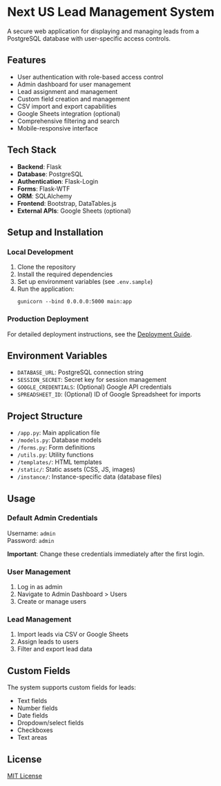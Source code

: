 # Next US Lead Management System

A secure web application for displaying and managing leads from a PostgreSQL database with user-specific access controls.

## Features

- User authentication with role-based access control
- Admin dashboard for user management
- Lead assignment and management
- Custom field creation and management
- CSV import and export capabilities
- Google Sheets integration (optional)
- Comprehensive filtering and search
- Mobile-responsive interface

## Tech Stack

- **Backend**: Flask
- **Database**: PostgreSQL
- **Authentication**: Flask-Login
- **Forms**: Flask-WTF
- **ORM**: SQLAlchemy
- **Frontend**: Bootstrap, DataTables.js
- **External APIs**: Google Sheets (optional)

## Setup and Installation

### Local Development

1. Clone the repository
2. Install the required dependencies
3. Set up environment variables (see `.env.sample`)
4. Run the application:
   ```
   gunicorn --bind 0.0.0.0:5000 main:app
   ```

### Production Deployment

For detailed deployment instructions, see the [Deployment Guide](DEPLOYMENT_GUIDE.md).

## Environment Variables

- `DATABASE_URL`: PostgreSQL connection string
- `SESSION_SECRET`: Secret key for session management
- `GOOGLE_CREDENTIALS`: (Optional) Google API credentials
- `SPREADSHEET_ID`: (Optional) ID of Google Spreadsheet for imports

## Project Structure

- `/app.py`: Main application file
- `/models.py`: Database models
- `/forms.py`: Form definitions
- `/utils.py`: Utility functions
- `/templates/`: HTML templates
- `/static/`: Static assets (CSS, JS, images)
- `/instance/`: Instance-specific data (database files)

## Usage

### Default Admin Credentials

Username: `admin`  
Password: `admin`

**Important**: Change these credentials immediately after the first login.

### User Management

1. Log in as admin
2. Navigate to Admin Dashboard > Users
3. Create or manage users

### Lead Management

1. Import leads via CSV or Google Sheets
2. Assign leads to users
3. Filter and export lead data

## Custom Fields

The system supports custom fields for leads:
- Text fields
- Number fields
- Date fields
- Dropdown/select fields
- Checkboxes
- Text areas

## License

[MIT License](LICENSE)